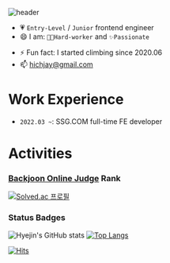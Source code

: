![header](https://capsule-render.vercel.app/api?type=waving&color=0:FFD1CF,100:FF7DA4&height=225&section=header&text=💗Hyejin%20Lee&fontColor=fff&fontSize=76&fontAlign=69&fontAlignY=41&desc=Frontend-Engineer&descSize=20&descAlign=87&descAlignY=59)

  
- 💗 `Entry-Level` / `Junior` frontend engineer
- 😄 I am: `👩‍💻Hard-worker` and `✨Passionate`
<!-- - 🌱 Currently studying <img src="https://img.shields.io/badge/Next.js-000000?style=flat-square&logo=Next.js&logoColor=white"/> and <img src="https://img.shields.io/badge/TypeScript-3178C6?style=flat-square&logo=TypeScript&logoColor=white"/> -->
- ⚡ Fun fact:  I started climbing since 2020.06
- 📫 [hichjay@gmail.com](hichjay@gmail.com)

# Work Experience
- `2022.03 ~`: SSG.COM full-time FE developer


# Activities

### [Backjoon Online Judge](https://www.acmicpc.net/) Rank 
  [![Solved.ac
프로필](http://mazassumnida.wtf/api/v2/generate_badge?boj=melthleeth)](https://solved.ac/melthleeth)

### Status Badges

![Hyejin's GitHub stats](https://github-readme-stats.vercel.app/api?username=melthleeth&show_icons=true&icon_color=FFD1CF&text_color=484647&title_color=FF7DA4&custom_title=Github%20Status) [![Top Langs](https://github-readme-stats.vercel.app/api/top-langs/?username=melthleeth&layout=compact)](https://github.com/anuraghazra/github-readme-stats)


<!--
# Tech Stacks I Used in My Projects

|Field|Tech Stacks|
|--|--|
| Frontend | <img src="https://img.shields.io/badge/React-61DAFB?style=flat-square&logo=React&logoColor=black"/> <img src="https://img.shields.io/badge/Vue.js-4FC08D?style=flat-square&logo=Vue.js&logoColor=white"/> <img src="https://img.shields.io/badge/JavaScript-F7DF1E?style=flat-square&logo=JavaScript&logoColor=black"/> <img src="https://img.shields.io/badge/Html-E34F26?style=flat-square&logo=Html5&logoColor=white"/> <img src="https://img.shields.io/badge/CSS-1572B6?style=flat-square&logo=CSS3&logoColor=white"/> <img src="https://img.shields.io/badge/TailwindCSS-06B6D4?style=flat-square&logo=TailwindCSS&logoColor=white"/> |
| Backend | <img src="https://img.shields.io/badge/SpringBoot-6DB33F?style=flat-square&logo=SpringBoot&logoColor=white"/> <img src="https://img.shields.io/badge/Spring-6DB33F?style=flat-square&logo=Spring&logoColor=white"/> |
| DB | <img src="https://img.shields.io/badge/MySQL-4479A1?style=flat-square&logo=MySQL&logoColor=white" /> |
| Design | <img src="https://img.shields.io/badge/Figma-F24E1E?style=flat-square&logo=Figma&logoColor=white"/> <img src="https://img.shields.io/badge/AdobeIllustrator-FF9A00?style=flat-square&logo=AdobeIllustrator&logoColor=white"/> |
| Cooperation | <img src="https://img.shields.io/badge/Notion-000000?style=flat-square&logo=Notion&logoColor=white"/> <img src="https://img.shields.io/badge/JiraSoftware-0052CC?style=flat-square&logo=JiraSoftware&logoColor=white"/> <img src="https://img.shields.io/badge/Mattermost-0058CC?style=flat-square&logo=Mattermost&logoColor=white"/> |

# Featured Projects

## [코르크 (CORC, CORporation Card)](https://github.com/melthleeth/corc-admin)
- 기간: 2021.04 - 2021.05
- 기술 스택: React, CSS Module
- 역할: 팀장 (PM), 프론트엔드 개발, 디자인
- 결과: 자율프로젝트 2등

### 내용
- SSAFY에서 진행한 신한은행과의 기업연계 프로젝트
- 기존의 법인카드 사용, 영수증 제출, 검증 프로세스를 개선하여 기업의 임직원과 정산 관리자에게 편리함을 제공하는 블록체인 기반 웹 어플리케이션 및 모바일 앱
### What I did
- 정산관리자 웹사이트 페이지 및 기능 개발 (로그인, 사이드바, 대쉬보드, 사용자 등록, 사용자 목록, 결제내역)
- Recharts 라이브러리를 활용하여 차트 컴포넌트 구현
- 관리자 웹 UI 기획 및 스타일가이드 제작
- Notion, Jira로 프로젝트 일정 관리 및 계획 수립
- 프로젝트 홍보 UCC 제작


## [할랄 타임즈 (Halal Times)](https://github.com/melthleeth/halaltimes)
- 기간: 2021.03 - 2021.04
- 기술 스택: Vue.js, Vuex, Tailwind CSS
- 역할: 팀장 (PM), 프론트엔드 개발, 디자인
- 결과: 특화프로젝트 1등

### 내용
- 한국에 거주하는 무슬림, 혹은 할랄 음식점에 관심이 있는 사용자에게 빅데이터 기반 개인 맞춤형 할랄 음식점을 추천하는 웹 어플리케이션

### What I did

- 대부분의 프론트엔드 개발 담당 (메인 페이지, 음식점 목록 및 상세 페이지, 맞춤형 음식점 추천 결과 페이지)
- 프로젝트 아이디어, 웹사이트 UI 및 디자인 기획
- Notion, Jira로 프로젝트 일정 관리 및 계획 수립
 
## [방구석 바텐더](https://github.com/melthleeth/bangba)
- 기간: 2021.01 - 2021.02
- 기술 스택:  Vue.js, Vuex, Tailwind CSS
- 역할: 팀장 (PM), 프론트엔드 개발, 디자인
- 결과: 공통프로젝트 2등

### 내용
- 혼술, 홈술족들에게 칵테일 레시피를 제공하고 나만의 레시피를 공유할 수 있는 웹 어플리케이션

### What I did
- 대부분의 프론트엔드 개발 담당 (메인 페이지, 칵테일 레시피 조회/작성/상세 페이지, 칵테일 레시피 추천 및 결과 페이지 등)
- 프로젝트 UI 기획 및 스타일가이드 제작


## [HD Happy House](https://github.com/melthleeth/HD-happyhouse)
 - 기간: 2020.11 - 2020.11
 - 기술 스택: Java, Spring Boot, jQuery, MySQL
 - 역할: 프론트엔드 및 백엔드 개발, 디자인

### 내용
- 아파트/연립다세대별 거래 정보 및 주변 환경을 조회할 수 있는 웹 어플리케이션

### 
- 행정구역별 검색 및 키워드 (아파트/동) 상세 검색 기능 api 구현
- 공공 데이터 포털 open api를 사용하여 지역 공원 정보 제공기능 구현
- 공공데이터 xml 파일을 파싱하여 DB에 저장하는 코드 작성
- 공지사항 CRUD 구현
- 디자인 담당


# Education
- Samsung SW Academy (SSAFY) 4th course (2020.07 - 2021.06)
  - Learned Web programming languages (Java, Spring, Vue.js)
  - Did projects based on `Vue.js` and `React`
  - Projects ranked 1st, 2nd place in the class
- Konkuk University (graduated in 2020.08)


</br></br></br></br>

-->
  
[![Hits](https://hits.seeyoufarm.com/api/count/incr/badge.svg?url=https%3A%2F%2Fgithub.com%2Fmelthleeth&count_bg=%235E5558&title_bg=%23FF5E9A&icon=&icon_color=%23F5ACAC&title=hits&edge_flat=false)](https://hits.seeyoufarm.com)
  
